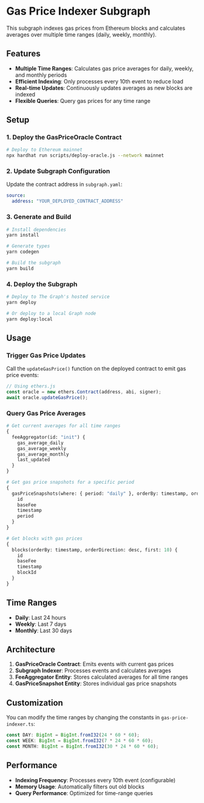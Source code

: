 # Gas Price Indexer Subgraph

This subgraph indexes gas prices from Ethereum blocks and calculates averages over multiple time ranges (daily, weekly, monthly).

## Features

- **Multiple Time Ranges**: Calculates gas price averages for daily, weekly, and monthly periods
- **Efficient Indexing**: Only processes every 10th event to reduce load
- **Real-time Updates**: Continuously updates averages as new blocks are indexed
- **Flexible Queries**: Query gas prices for any time range

## Setup

### 1. Deploy the GasPriceOracle Contract

```bash
# Deploy to Ethereum mainnet
npx hardhat run scripts/deploy-oracle.js --network mainnet
```

### 2. Update Subgraph Configuration

Update the contract address in `subgraph.yaml`:
```yaml
source:
  address: "YOUR_DEPLOYED_CONTRACT_ADDRESS"
```

### 3. Generate and Build

```bash
# Install dependencies
yarn install

# Generate types
yarn codegen

# Build the subgraph
yarn build
```

### 4. Deploy the Subgraph

```bash
# Deploy to The Graph's hosted service
yarn deploy

# Or deploy to a local Graph node
yarn deploy:local
```

## Usage

### Trigger Gas Price Updates

Call the `updateGasPrice()` function on the deployed contract to emit gas price events:

```javascript
// Using ethers.js
const oracle = new ethers.Contract(address, abi, signer);
await oracle.updateGasPrice();
```

### Query Gas Price Averages

```graphql
# Get current averages for all time ranges
{
  feeAggregator(id: "init") {
    gas_average_daily
    gas_average_weekly
    gas_average_monthly
    last_updated
  }
}

# Get gas price snapshots for a specific period
{
  gasPriceSnapshots(where: { period: "daily" }, orderBy: timestamp, orderDirection: desc, first: 10) {
    id
    baseFee
    timestamp
    period
  }
}

# Get blocks with gas prices
{
  blocks(orderBy: timestamp, orderDirection: desc, first: 10) {
    id
    baseFee
    timestamp
    blockId
  }
}
```

## Time Ranges

- **Daily**: Last 24 hours
- **Weekly**: Last 7 days  
- **Monthly**: Last 30 days

## Architecture

1. **GasPriceOracle Contract**: Emits events with current gas prices
2. **Subgraph Indexer**: Processes events and calculates averages
3. **FeeAggregator Entity**: Stores calculated averages for all time ranges
4. **GasPriceSnapshot Entity**: Stores individual gas price snapshots

## Customization

You can modify the time ranges by changing the constants in `gas-price-indexer.ts`:

```typescript
const DAY: BigInt = BigInt.fromI32(24 * 60 * 60);
const WEEK: BigInt = BigInt.fromI32(7 * 24 * 60 * 60);
const MONTH: BigInt = BigInt.fromI32(30 * 24 * 60 * 60);
```

## Performance

- **Indexing Frequency**: Processes every 10th event (configurable)
- **Memory Usage**: Automatically filters out old blocks
- **Query Performance**: Optimized for time-range queries 